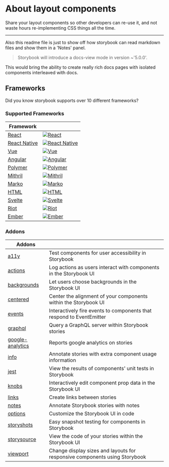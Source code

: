 # About layout components

Share your layout components so other developers can re-use it, and not waste hours re-implementing CSS things all the time.

---

Also this readme file is just to show off how storybook can read markdown files and show them in a 'Notes' panel.

> Storybook will introduce a docs-view mode in version ~'5.0.0'.

This would bring the ability to create really rich docs pages with isolated components interleaved with docs.

## Frameworks

Did you know storybook supports over 10 different frameworks?

### Supported Frameworks

| Framework                        |                                                                                                |
| -------------------------------- | ---------------------------------------------------------------------------------------------- |
| [React](app/react)               | [![React](https://img.shields.io/npm/dw/@storybook/react.svg)](app/react)                      |
| [React Native](app/react-native) | [![React Native](https://img.shields.io/npm/dw/@storybook/react-native.svg)](app/react-native) |
| [Vue](app/vue)                   | [![Vue](https://img.shields.io/npm/dw/@storybook/vue.svg)](app/vue)                            |
| [Angular](app/angular)           | [![Angular](https://img.shields.io/npm/dw/@storybook/angular.svg)](app/angular)                |
| [Polymer](app/polymer)           | [![Polymer](https://img.shields.io/npm/dw/@storybook/polymer.svg)](app/polymer)                |
| [Mithril](app/mithril)           | [![Mithril](https://img.shields.io/npm/dw/@storybook/mithril.svg)](app/mithril)                |
| [Marko](app/marko)               | [![Marko](https://img.shields.io/npm/dw/@storybook/marko.svg)](app/marko)                      |
| [HTML](app/html)                 | [![HTML](https://img.shields.io/npm/dw/@storybook/html.svg)](app/html)                         |
| [Svelte](app/svelte)             | [![Svelte](https://img.shields.io/npm/dw/@storybook/svelte.svg)](app/svelte)                   |
| [Riot](app/riot)                 | [![Riot](https://img.shields.io/npm/dw/@storybook/riot.svg)](app/riot)                         |
| [Ember](app/ember)               | [![Ember](https://img.shields.io/npm/dw/@storybook/ember.svg)](app/ember)                      |


### Addons

| Addons                                      |                                                                            |
| ------------------------------------------- | -------------------------------------------------------------------------- |
| [a11y](addons/a11y/)                        | Test components for user accessibility in Storybook                        |
| [actions](addons/actions/)                  | Log actions as users interact with components in the Storybook UI          |
| [backgrounds](addons/backgrounds/)          | Let users choose backgrounds in the Storybook UI                           |
| [centered](addons/centered/)                | Center the alignment of your components within the Storybook UI            |
| [events](addons/events/)                    | Interactively fire events to components that respond to EventEmitter       |
| [graphql](addons/graphql/)                  | Query a GraphQL server within Storybook stories                            |
| [google-analytics](addons/google-analytics) | Reports google analytics on stories                                        |
| [info](addons/info/)                        | Annotate stories with extra component usage information                    |
| [jest](addons/jest/)                        | View the results of components' unit tests in Storybook                    |
| [knobs](addons/knobs/)                      | Interactively edit component prop data in the Storybook UI                 |
| [links](addons/links/)                      | Create links between stories                                               |
| [notes](addons/notes/)                      | Annotate Storybook stories with notes                                      |
| [options](addons/options/)                  | Customize the Storybook UI in code                                         |
| [storyshots](addons/storyshots/)            | Easy snapshot testing for components in Storybook                          |
| [storysource](addons/storysource/)          | View the code of your stories within the Storybook UI                      |
| [viewport](addons/viewport/)                | Change display sizes and layouts for responsive components using Storybook |

